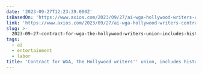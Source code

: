 ```yaml
---
date: '2023-09-27T12:23:39.000Z'
isBasedOn: 'https://www.axios.com/2023/09/27/ai-wga-hollywood-writers-contract'
link: 'https://www.axios.com/2023/09/27/ai-wga-hollywood-writers-contract'
slug: >-
  2023-09-27-contract-for-wga-the-hollywood-writers-union-includes-historic-ai-rules
tags:
  - ai
  - entertainment
  - labor
title: 'Contract for WGA, the Hollywood writers'' union, includes historic AI rules'
---
```


